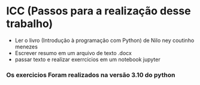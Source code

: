 # ICC (Passos para a realização desse trabalho)
* Ler o livro (Introdução à programação com Python) de Nilo ney coutinho menezes
* Escrever resumo em um arquivo de texto .docx
* passar texto e realizar exerrcicios em um notebook jupyter 
### Os exercicios Foram realizados na versão 3.10 do python
